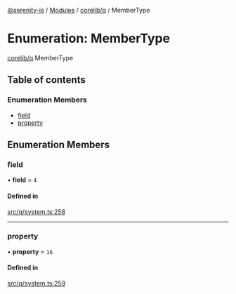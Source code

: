 [@serenity-is](../README.md) / [Modules](../modules.md) / [corelib/q](../modules/corelib_q.md) / MemberType

# Enumeration: MemberType

[corelib/q](../modules/corelib_q.md).MemberType

## Table of contents

### Enumeration Members

- [field](corelib_q.MemberType.md#field)
- [property](corelib_q.MemberType.md#property)

## Enumeration Members

### field

• **field** = ``4``

#### Defined in

[src/q/system.ts:258](https://github.com/serenity-is/serenity/blob/master/packages/corelib/src/q/system.ts#line&#x3D;258)

___

### property

• **property** = ``16``

#### Defined in

[src/q/system.ts:259](https://github.com/serenity-is/serenity/blob/master/packages/corelib/src/q/system.ts#line&#x3D;259)
